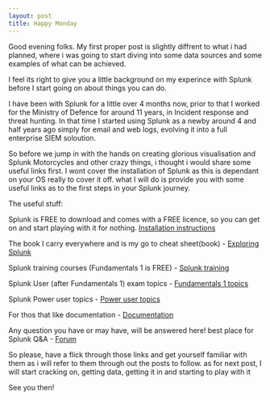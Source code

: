 ```yaml
---
layout: post
title: Happy Monday
---
```

Good evening folks. My first proper post is slightly diffrent to what i had planned, where i was going to start diving into some data sources and some examples of what can be achieved.

I feel its right to give you a little background on my experince with Splunk before I start going on about things you can do.

I have been with Splunk for a little over 4 months now, prior to that I worked for the Ministry of Defence for around 11 years, in Incident response and threat hunting. In that time I started using Splunk as a newby around 4 and half years ago simply for email and web logs, evolving it into a full enterprise SIEM soloution.

So before we jump in with the hands on creating glorious visualisation and Splunk Motorcycles and other crazy things, i thought i would share some useful links first. I wont cover the installation of Splunk as this is dependant on your OS really to cover it off. what I will do is provide you with some useful links as to the first steps in your Splunk journey.

The useful stuff:

Splunk is FREE to download and comes with a FREE licence, so you can get on and start playing with it for nothing. 
[Installation instructions](https://docs.splunk.com/Documentation/Splunk/7.3.0/Installation/Chooseyourplatform "Installing Splunk")

The book I carry everywhere and is my go to cheat sheet(book) - [Exploring Splunk](https://www.splunk.com/pdfs/exploring-splunk.pdf "Exploring Splunk")

Splunk training courses (Fundamentals 1 is FREE)  - [Splunk training](https://www.splunk.com/en_us/training.html "Splunk training")

Splunk User (after Fundamentals 1) exam topics - [Fundamentals 1 topics](https://www.splunk.com/pdfs/training/Splunk-Test-Blueprint-User-v.1.1.pdf "Core user topics")

Splunk Power user topics - [Power user topics](https://www.splunk.com/pdfs/training/Splunk-Test-Blueprint-Power-User-v.1.1.pdf  "Power user topics")

For thos that like documentation - [Documentation](https://docs.splunk.com/Documentation  "Documentation")

Any question you have or may have, will be answered here! best place for Splunk Q&A - [Forum](https://answers.splunk.com/index.html  "Splunk Answers")


So please, have a flick through those links and get yourself familiar with them as i will refer to them through out the posts to follow. as for next post, I will start cracking on, getting data, getting it in and starting to play with it

See you then!
